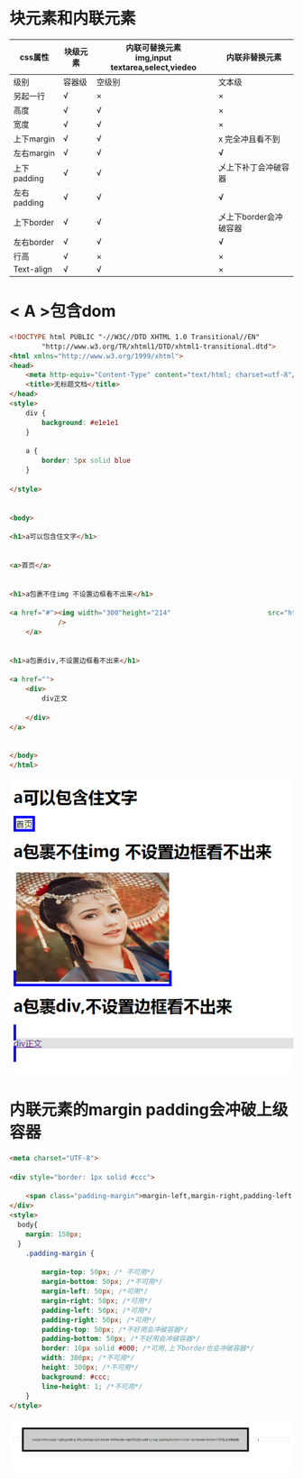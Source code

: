 # 块元素和内联元素
css属性|块级元素	| 内联可替换元素 <br />img,input textarea,select,viedeo |内联非替换元素	
   ---|---                    |---                                                                     |---                     
级别 | 容器级 |空级别	| 文本级                                           
另起一行| √  |×	|×                 
高度| √ |√	|×
宽度| √ |√	|×
上下margin| √ |	√|x 完全冲且看不到
左右margin | √ | √ |**√**
上下padding| √ |√	| 乄上下补丁会冲破容器 
左右padding| √ |√ |**√**
上下border| √ |√	| 乄上下border会冲破容器 
左右border| √ |√ |**√**
行高| √ |×|×
Text-align| √ |√|×

# < A >包含dom

```html
<!DOCTYPE html PUBLIC "-//W3C//DTD XHTML 1.0 Transitional//EN"
        "http://www.w3.org/TR/xhtml1/DTD/xhtml1-transitional.dtd">
<html xmlns="http://www.w3.org/1999/xhtml">
<head>
    <meta http-equiv="Content-Type" content="text/html; charset=utf-8"/>
    <title>无标题文档</title>
</head>
<style>
    div {
        background: #e1e1e1
    }

    a {
        border: 5px solid blue
    }

</style>


<body>

<h1>a可以包含住文字</h1>


<a>首页</a>


<h1>a包裹不住img 不设置边框看不出来</h1>

<a href="#"><img width="300"height="214"                        src="http://img.hb.aicdn.com/ee9c62e8caf1b7907072b90b8058b87b2b92b237102ea-4LB0wq_sq320"
            />
    </a>


<h1>a包裹div,不设置边框看不出来</h1>

<a href="">
    <div>
        div正文

    </div>
</a>


</body>
</html>


```

![1566475433730](img/1566475433730.png)

# 内联元素的margin padding会冲破上级容器

```html
<meta charset="UTF-8">

<div style="border: 1px solid #ccc">

    <span class="padding-margin">margin-left,margin-right,padding-left,padding-right border-left,border-right可以用 padding-top padding-bottom border-top border-bottom不好用,会冲破容器</span>1
</div>
<style>
  body{
    margin: 150px;
  }
    .padding-margin {

        margin-top: 50px; /* 不可用*/
        margin-bottom: 50px; /*不可用*/
        margin-left: 50px; /*可用*/
        margin-right: 50px; /*可用*/
        padding-left: 50px; /*可用*/
        padding-right: 50px; /*可用*/
        padding-top: 50px; /*不好用会冲破容器*/
        padding-bottom: 50px; /*不好用会冲破容器*/
        border: 10px solid #000; /*可用,上下border也会冲破容器*/
        width: 300px; /*不可用*/
        height: 300px; /*不可用*/
        background: #ccc;
        line-height: 1; /*不可用*/
    }
</style>

```

![1566475610408](img/1566475610408.png)